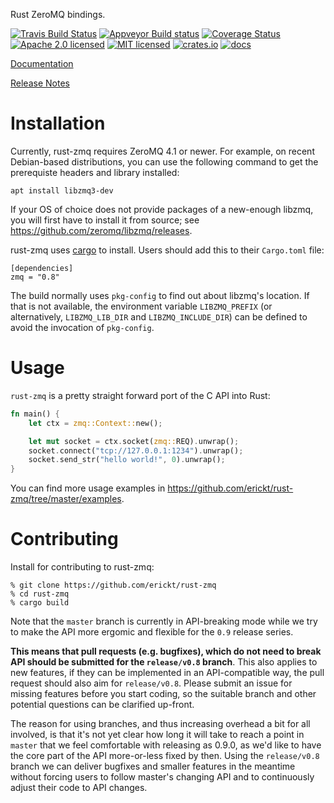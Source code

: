 Rust ZeroMQ bindings.

[![Travis Build Status](https://travis-ci.org/erickt/rust-zmq.png?branch=master)](https://travis-ci.org/erickt/rust-zmq)
[![Appveyor Build status](https://ci.appveyor.com/api/projects/status/xhytsx4jwyb9qk7m?svg=true)](https://ci.appveyor.com/project/erickt/rust-zmq)
[![Coverage Status](https://coveralls.io/repos/erickt/erickt-zmq/badge.svg?branch=master)](https://coveralls.io/r/erickt/erickt-zmq?branch=master)
[![Apache 2.0 licensed](https://img.shields.io/badge/license-Apache2.0-blue.svg)](./LICENSE-APACHE)
[![MIT licensed](https://img.shields.io/badge/license-MIT-blue.svg)](./LICENSE-MIT)
[![crates.io](http://meritbadge.herokuapp.com/zmq)](https://crates.io/crates/zmq)
[![docs](https://docs.rs/zmq/badge.svg)](https://docs.rs/zmq)

[Documentation](https://docs.rs/crate/zmq/)

[Release Notes](https://github.com/erickt/rust-zmq/tree/master/NEWS.md)

# Installation

Currently, rust-zmq requires ZeroMQ 4.1 or newer. For example, on
recent Debian-based distributions, you can use the following command
to get the prerequiste headers and library installed:

    apt install libzmq3-dev

If your OS of choice does not provide packages of a new-enough libzmq,
you will first have to install it from source; see
<https://github.com/zeromq/libzmq/releases>.


rust-zmq uses [cargo](https://crates.io) to install. Users should add this to
their `Cargo.toml` file:

    [dependencies]
    zmq = "0.8"

The build normally uses `pkg-config` to find out about libzmq's
location. If that is not available, the environment variable
`LIBZMQ_PREFIX` (or alternatively, `LIBZMQ_LIB_DIR` and
`LIBZMQ_INCLUDE_DIR`) can be defined to avoid the invocation of
`pkg-config`.

# Usage

`rust-zmq` is a pretty straight forward port of the C API into Rust:

```rust
fn main() {
    let ctx = zmq::Context::new();

    let mut socket = ctx.socket(zmq::REQ).unwrap();
    socket.connect("tcp://127.0.0.1:1234").unwrap();
    socket.send_str("hello world!", 0).unwrap();
}
```

You can find more usage examples in
https://github.com/erickt/rust-zmq/tree/master/examples.

# Contributing

Install for contributing to rust-zmq:

    % git clone https://github.com/erickt/rust-zmq
    % cd rust-zmq
    % cargo build

Note that the `master` branch is currently in API-breaking mode while
we try to make the API more ergomic and flexible for the `0.9` release
series.

__This means that pull requests (e.g. bugfixes), which do not need to
break API should be submitted for the `release/v0.8` branch__. This
also applies to new features, if they can be implemented in an
API-compatible way, the pull request should also aim for
`release/v0.8`. Please submit an issue for missing features before you
start coding, so the suitable branch and other potential questions can
be clarified up-front.

The reason for using branches, and thus increasing overhead a bit for
all involved, is that it's not yet clear how long it will take to
reach a point in `master` that we feel comfortable with releasing as
0.9.0, as we'd like to have the core part of the API more-or-less
fixed by then. Using the `release/v0.8` branch we can deliver bugfixes
and smaller features in the meantime without forcing users to follow
master's changing API and to continuously adjust their code to API
changes.
